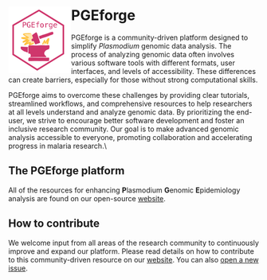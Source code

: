 # <img src="https://github.com/mrc-ide/PGEforge/blob/main/website_docs/img/PGEforge_hex.png?raw=true" width="25%" height="25%" align="left"/> PGEforge
PGEforge is a community-driven platform designed to simplify *Plasmodium* genomic data analysis. The process of analyzing genomic data often involves various software tools with different formats, user interfaces, and levels of accessibility. These differences can create barriers, especially for those without strong computational skills.

PGEforge aims to overcome these challenges by providing clear tutorials, streamlined workflows, and comprehensive resources to help researchers at all levels understand and analyze genomic data. By prioritizing the end-user, we strive to encourage better software development and foster an inclusive research community. Our goal is to make advanced genomic analysis accessible to everyone, promoting collaboration and accelerating progress in malaria research.\

## The PGEforge platform
All of the resources for enhancing **P**lasmodium **G**enomic **E**pidemiology analysis are found on our open-source [website](https://mrc-ide.github.io/PGEforge/).

## How to contribute
We welcome input from all areas of the research community to continuously improve and expand our platform. Please read details on how to contribute to this community-driven resource on our [website](https://mrc-ide.github.io/PGEforge/website_docs/how_to_contribute.html). You can also [open a new issue](https://github.com/mrc-ide/PGEforge/issues). 